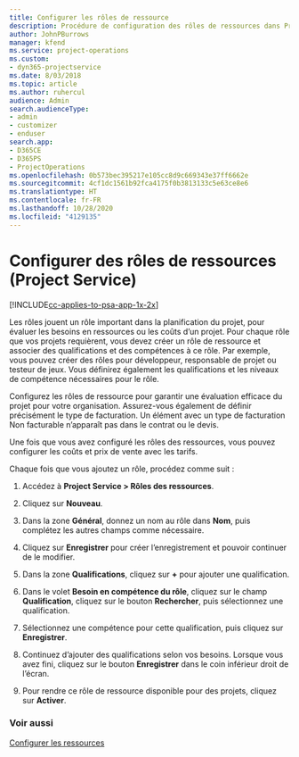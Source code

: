 ```yaml
---
title: Configurer les rôles de ressource
description: Procédure de configuration des rôles de ressources dans Project Service
author: JohnPBurrows
manager: kfend
ms.service: project-operations
ms.custom:
- dyn365-projectservice
ms.date: 8/03/2018
ms.topic: article
ms.author: ruhercul
audience: Admin
search.audienceType:
- admin
- customizer
- enduser
search.app:
- D365CE
- D365PS
- ProjectOperations
ms.openlocfilehash: 0b573bec395217e105cc8d9c669343e37ff6662e
ms.sourcegitcommit: 4cf1dc1561b92fca4175f0b3813133c5e63ce8e6
ms.translationtype: HT
ms.contentlocale: fr-FR
ms.lasthandoff: 10/28/2020
ms.locfileid: "4129135"
---
```

# <a name="configure-resource-roles-project-service"></a>Configurer des rôles de ressources (Project Service)

[!INCLUDE[cc-applies-to-psa-app-1x-2x](../includes/cc-applies-to-psa-app-1x-2x.md)]

Les rôles jouent un rôle important dans la planification du projet, pour évaluer les besoins en ressources ou les coûts d’un projet. Pour chaque rôle que vos projets requièrent, vous devez créer un rôle de ressource et associer des qualifications et des compétences à ce rôle. Par exemple, vous pouvez créer des rôles pour développeur, responsable de projet ou testeur de jeux. Vous définirez également les qualifications et les niveaux de compétence nécessaires pour le rôle.  
  
 Configurez les rôles de ressource pour garantir une évaluation efficace du projet pour votre organisation.  Assurez-vous également de définir précisément le type de facturation. Un élément avec un type de facturation Non facturable n’apparaît pas dans le contrat ou le devis.  
  
 Une fois que vous avez configuré les rôles des ressources, vous pouvez configurer les coûts et prix de vente avec les tarifs.  
  
 Chaque fois que vous ajoutez un rôle, procédez comme suit :  
  
1.  Accédez à **Project Service > Rôles des ressources**.  
  
2.  Cliquez sur **Nouveau**.  
  
3.  Dans la zone **Général**, donnez un nom au rôle dans **Nom**, puis complétez les autres champs comme nécessaire.  
  
4.  Cliquez sur **Enregistrer** pour créer l’enregistrement et pouvoir continuer de le modifier.  
  
5.  Dans la zone **Qualifications**, cliquez sur **+** pour ajouter une qualification.  
  
6.  Dans le volet **Besoin en compétence du rôle**, cliquez sur le champ **Qualification**, cliquez sur le bouton **Rechercher**, puis sélectionnez une qualification.  
  
7.  Sélectionnez une compétence pour cette qualification, puis cliquez sur **Enregistrer**.  
  
8.  Continuez d’ajouter des qualifications selon vos besoins. Lorsque vous avez fini, cliquez sur le bouton **Enregistrer** dans le coin inférieur droit de l’écran.  
  
9. Pour rendre ce rôle de ressource disponible pour des projets, cliquez sur **Activer**.  
  
### <a name="see-also"></a>Voir aussi  
 [Configurer les ressources](../psa/set-up-resources.md)
